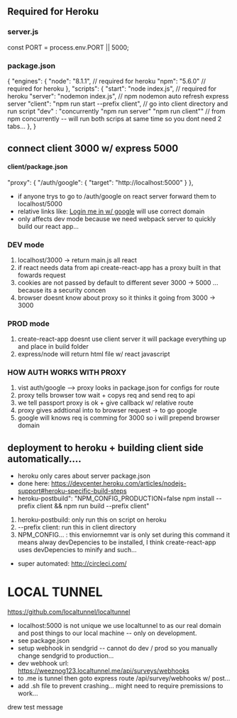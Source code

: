 ## Required for Heroku

### server.js

const PORT = process.env.PORT || 5000;

### package.json

{
"engines": {
"node": "8.1.1", // required for heroku
"npm": "5.6.0" // required for heroku
},
"scripts": {
"start": "node index.js", // required for heroku
"server": "nodemon index.js", // npm nodemon auto refresh express server
"client": "npm run start --prefix client", // go into client directory and run script
"dev" : "concurrently \"npm run server\" \"npm run client\"" // from npm concurrently -- will run both scrips at same time so you dont need 2 tabs...
},
}

## connect client 3000 w/ express 5000

#### client/package.json

"proxy": {
"/auth/google": {
"target": "http://localhost:5000"
}
},

* if anyone trys to go to /auth/google on react server forward them to localhost/5000
* relative links like: <a href="/auth/google">Login me in w/ google</a> will use correct domain
* only affects dev mode because we need webpack server to quickly build our react app...

### DEV mode

1. localhost/3000 -> return main.js all react
2. if react needs data from api create-react-app has a proxy built in that fowards request
3. cookies are not passed by default to different sever 3000 -> 5000 ... because its a security concen
4. browser doesnt know about proxy so it thinks it going from 3000 -> 3000

### PROD mode

1. create-react-app doesnt use client server it will package everything up and place in build folder
2. express/node will return html file w/ react javascript

### HOW AUTH WORKS WITH PROXY

1. vist auth/google --> proxy looks in package.json for configs for route
2. proxy tells browser tow wait + copys req and send req to api
3. we tell passport proxy is ok + give callback w/ relative route
4. proxy gives addtional into to browser request -> to go google
5. google will knows req is comming for 3000 so i will prepend browser domain

## deployment to heroku + building client side automatically....

* heroku only cares about server package.json
* done here: https://devcenter.heroku.com/articles/nodejs-support#heroku-specific-build-steps
* heroku-postbuild": "NPM_CONFIG_PRODUCTION=false npm install --prefix client && npm run build --prefix client"

1. heroku-postbuild: only run this on script on heroku
2. --prefix client: run this in client directory
3. NPM_CONFIG... : this enviornemnt var is only set during this command it means alway devDepencies to be installed, I think create-react-app uses devDepencies to minify and such...

* super automated: http://circleci.com/

# LOCAL TUNNEL

https://github.com/localtunnel/localtunnel

* localhost:5000 is not unique we use localtunnel to as our real domain and post things to our local machine -- only on development.
* see package.json
* setup webhook in sendgrid -- cannot do dev / prod so you manually change sendgrid to production...
* dev webhook url: https://weeznog123.localtunnel.me/api/surveys/webhooks
* to .me is tunnel then goto express route /api/survey/webhooks w/ post...
* add .sh file to prevent crashing... might need to require premissions to work...

drew test message
